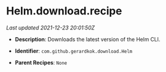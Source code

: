 # Helm.download.recipe

_Last updated 2021-12-23 20:01:50Z_

- **Description**: Downloads the latest version of the Helm CLI.

- **Identifier**: `com.github.gerardkok.download.Helm`

- **Parent Recipes**: `None`
